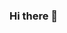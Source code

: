### Hi there 👋

<!--
**GaluhApr/GaluhApr** is a ✨ _special_ ✨ repository because its `README.md` (this file) appears on your GitHub profile.

Here are some ideas to get you started:

- 🔭 I’m currently study on State Polytechnic of Jember
- 🌱 I’m currently learning python programming language
- 👯 I’m looking to collaborate on someone
- 🤔 I’m looking for help with python 
- 💬 Ask me about something
- 📫 How to reach me: -
- 😄 Pronouns: -
- ⚡ Fun fact: -
-->
